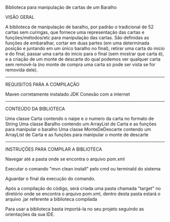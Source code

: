 Biblioteca para manipulação de cartas de um Baralho

VISÃO GERAL

A biblioteca de manipulação de baralho, por padrão o tradicional de 52 cartas sem curingas, que  fornece uma representação das cartas e funções/métodos/etc para manipulação das cartas. São definidas as funções de  embaralhar, cortar em duas partes (em uma determinada posição e juntando em um único baralho no final), retirar uma carta do inicio e do final, passar uma carta do inicio para o final (sem mostrar que carta é), e a criação de um monte de descarte do qual podemos ver qualquer carta sem removê-la (no monte de compra uma carta só pode ser vista se for removida dele).

----------------------------------------------------------

REQUISITOS PARA A COMPILAÇÃO

Maven corretamente instalado
JDK
Conexão com a internet

----------------------------------------------------------

CONTEÚDO DA BIBLIOTECA

Uma classe Carta contendo o naipe e o numero da carta no formato de String
Uma classe Baralho contendo um ArrayList de Carta e as funções para manipular o baralho
Uma classe MonteDeDescarte contendo um ArrayList de Carta e as funções para manipular o monte de descarte

----------------------------------------------------------

INSTRUÇÕES PARA COMPILAR A BIBLIOTECA

Navegar até a pasta onde se encontra o arquivo pom.xml

Executar o comando "mvn clean install" pelo cmd ou terminald do sistema

Aguardar o final da execução do comando.

Após a compilação do código, será criada uma pasta chamada "target" no diretório onde se encontra o arquivo pom.xml, dentro desta pasta estará o arquivo .jar referente a biblioteca compilada

Para usar a biblioteca basta importá-la no seu projeto seguindo as orientações da sua IDE.